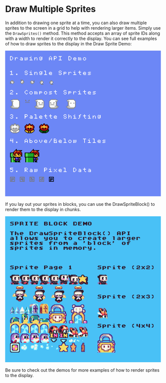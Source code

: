 # Draw Multiple Sprites

In addition to drawing one sprite at a time, you can also draw multiple sprites to the screen in a grid to help with rendering larger items. Simply use the `DrawSprites()` method. This method accepts an array of sprite IDs along with a width to render it correctly to the display. You can see full examples of how to draw sprites to the display in the Draw Sprite Demo:

<p style="text-align:center"><img src="images/DrawMultipleSprites_image_0.png" /></p>

If you lay out your sprites in blocks, you can use the DrawSpriteBlock() to render them to the display in chunks.

<p style="text-align:center"><img src="images/DrawMultipleSprites_image_1.png" /></p>

Be sure to check out the demos for more examples of how to render sprites to the display.


